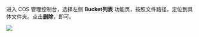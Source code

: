 进入 COS 管理控制台，选择左侧 **Bucket列表** 功能页，按照文件路径，定位到具体文件夹。点击**删除**，即可。

![](https://mccdn.qcloud.com/static/img/7b9103ff32cdebd8feeb56a2ea3f5328/Free-Converter.com-qq20160731-1%402x-38530352.jpg)